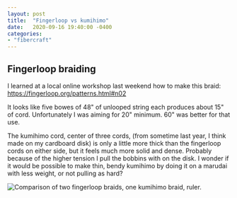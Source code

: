 ```yaml
---
layout: post
title:  "Fingerloop vs kumihimo"
date:   2020-09-16 19:40:00 -0400
categories: 
- "fibercraft"
---
```


## Fingerloop braiding

I learned at a local online workshop last weekend how to make this braid: <https://fingerloop.org/patterns.html#n02>

It looks like five bowes of 48" of unlooped string each produces about 15" of cord. Unfortunately I was aiming for 20" minimum. 60" was better for that use. 

The kumihimo cord, center of three cords, (from sometime last year, I think made on my cardboard disk) is only a little more thick than the fingerloop cords on either side, but it feels much more solid and dense. Probably because of the higher tension I pull the bobbins with on the disk.
I wonder if it would be possible to make thin, bendy kumihimo by doing it on a marudai with less weight, or not pulling as hard?

![Comparison of two fingerloop braids, one kumihimo braid, ruler.]({{site.url}}{{site.baseurl}}/images/fingerloop%20and%20kumihimo.jpeg "Loop, kumihimo, loop, ruler.")
